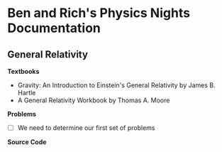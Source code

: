# Ben and Rich's Physics Nights Documentation

## General Relativity

**Textbooks**
* Gravity: An Introduction to Einstein's General Relativity by James B. Hartle
* A General Relativity Workbook by Thomas A. Moore

**Problems**
- [ ] We need to determine our first set of problems

**Source Code**
